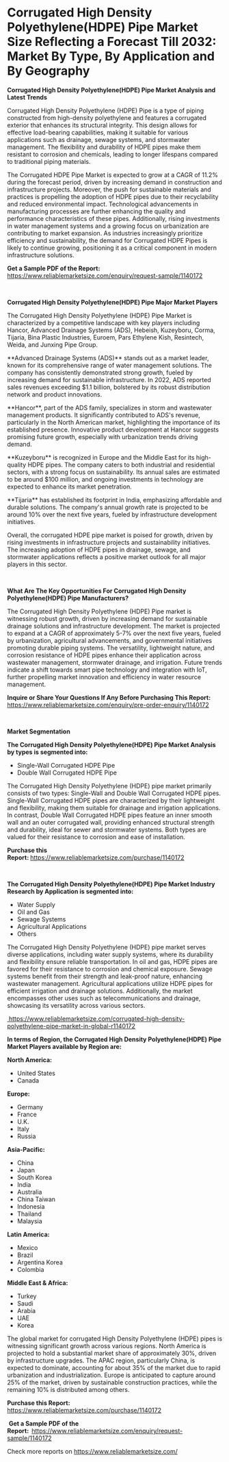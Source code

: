 <p><h1>Corrugated High Density Polyethylene(HDPE) Pipe Market Size Reflecting a Forecast Till 2032: Market By Type, By Application and By Geography</h1></p><p><strong>Corrugated High Density Polyethylene(HDPE) Pipe Market Analysis and Latest Trends</strong></p>
<p><p>Corrugated High Density Polyethylene (HDPE) Pipe is a type of piping constructed from high-density polyethylene and features a corrugated exterior that enhances its structural integrity. This design allows for effective load-bearing capabilities, making it suitable for various applications such as drainage, sewage systems, and stormwater management. The flexibility and durability of HDPE pipes make them resistant to corrosion and chemicals, leading to longer lifespans compared to traditional piping materials.</p><p>The Corrugated HDPE Pipe Market is expected to grow at a CAGR of 11.2% during the forecast period, driven by increasing demand in construction and infrastructure projects. Moreover, the push for sustainable materials and practices is propelling the adoption of HDPE pipes due to their recyclability and reduced environmental impact. Technological advancements in manufacturing processes are further enhancing the quality and performance characteristics of these pipes. Additionally, rising investments in water management systems and a growing focus on urbanization are contributing to market expansion. As industries increasingly prioritize efficiency and sustainability, the demand for Corrugated HDPE Pipes is likely to continue growing, positioning it as a critical component in modern infrastructure solutions.</p></p>
<p><strong>Get a Sample PDF of the Report:&nbsp;</strong> <a href="https://www.reliablemarketsize.com/enquiry/request-sample/1140172?utm_campaign=2754&utm_medium=2&utm_source=Github&utm_content=ia&utm_term=25032025&utm_id=corrugated-high-density-polyethylenehdpe-pipe">https://www.reliablemarketsize.com/enquiry/request-sample/1140172</a></p>
<p>&nbsp;</p>
<p><strong>Corrugated High Density Polyethylene(HDPE) Pipe Major Market Players</strong></p>
<p><p>The Corrugated High Density Polyethylene (HDPE) Pipe Market is characterized by a competitive landscape with key players including Hancor, Advanced Drainage Systems (ADS), Hebeish, Kuzeyboru, Corma, Tijaria, Bina Plastic Industries, Euroem, Pars Ethylene Kish, Resintech, Weida, and Junxing Pipe Group. </p><p>**Advanced Drainage Systems (ADS)** stands out as a market leader, known for its comprehensive range of water management solutions. The company has consistently demonstrated strong growth, fueled by increasing demand for sustainable infrastructure. In 2022, ADS reported sales revenues exceeding $1.1 billion, bolstered by its robust distribution network and product innovations.</p><p>**Hancor**, part of the ADS family, specializes in storm and wastewater management products. It significantly contributed to ADS's revenue, particularly in the North American market, highlighting the importance of its established presence. Innovative product development at Hancor suggests promising future growth, especially with urbanization trends driving demand.</p><p>**Kuzeyboru** is recognized in Europe and the Middle East for its high-quality HDPE pipes. The company caters to both industrial and residential sectors, with a strong focus on sustainability. Its annual sales are estimated to be around $100 million, and ongoing investments in technology are expected to enhance its market penetration.</p><p>**Tijaria** has established its footprint in India, emphasizing affordable and durable solutions. The company's annual growth rate is projected to be around 10% over the next five years, fueled by infrastructure development initiatives.</p><p>Overall, the corrugated HDPE pipe market is poised for growth, driven by rising investments in infrastructure projects and sustainability initiatives. The increasing adoption of HDPE pipes in drainage, sewage, and stormwater applications reflects a positive market outlook for all major players in this sector.</p></p>
<p>&nbsp;</p>
<p><strong>What Are The Key Opportunities For Corrugated High Density Polyethylene(HDPE) Pipe Manufacturers?</strong></p>
<p><p>The Corrugated High Density Polyethylene (HDPE) Pipe market is witnessing robust growth, driven by increasing demand for sustainable drainage solutions and infrastructure development. The market is projected to expand at a CAGR of approximately 5-7% over the next five years, fueled by urbanization, agricultural advancements, and governmental initiatives promoting durable piping systems. The versatility, lightweight nature, and corrosion resistance of HDPE pipes enhance their application across wastewater management, stormwater drainage, and irrigation. Future trends indicate a shift towards smart pipe technology and integration with IoT, further propelling market innovation and efficiency in water resource management.</p></p>
<p><strong>Inquire or Share Your Questions If Any Before Purchasing This Report:</strong> <a href="https://www.reliablemarketsize.com/enquiry/pre-order-enquiry/1140172?utm_campaign=2754&utm_medium=2&utm_source=Github&utm_content=ia&utm_term=25032025&utm_id=corrugated-high-density-polyethylenehdpe-pipe">https://www.reliablemarketsize.com/enquiry/pre-order-enquiry/1140172</a></p>
<p>&nbsp;</p>
<p><strong>Market Segmentation</strong></p>
<p><strong>The Corrugated High Density Polyethylene(HDPE) Pipe Market Analysis by types is segmented into:</strong></p>
<p><ul><li>Single-Wall Corrugated HDPE Pipe</li><li>Double Wall Corrugated HDPE Pipe</li></ul></p>
<p><p>The Corrugated High Density Polyethylene (HDPE) pipe market primarily consists of two types: Single-Wall and Double Wall Corrugated HDPE pipes. Single-Wall Corrugated HDPE pipes are characterized by their lightweight and flexibility, making them suitable for drainage and irrigation applications. In contrast, Double Wall Corrugated HDPE pipes feature an inner smooth wall and an outer corrugated wall, providing enhanced structural strength and durability, ideal for sewer and stormwater systems. Both types are valued for their resistance to corrosion and ease of installation.</p></p>
<p><strong>Purchase this Report:&nbsp;</strong><a href="https://www.reliablemarketsize.com/purchase/1140172?utm_campaign=2754&utm_medium=2&utm_source=Github&utm_content=ia&utm_term=25032025&utm_id=corrugated-high-density-polyethylenehdpe-pipe">https://www.reliablemarketsize.com/purchase/1140172</a></p>
<p>&nbsp;</p>
<p><strong>The Corrugated High Density Polyethylene(HDPE) Pipe Market Industry Research by Application is segmented into:</strong></p>
<p><ul><li>Water Supply</li><li>Oil and Gas</li><li>Sewage Systems</li><li>Agricultural Applications</li><li>Others</li></ul></p>
<p><p>The Corrugated High Density Polyethylene (HDPE) pipe market serves diverse applications, including water supply systems, where its durability and flexibility ensure reliable transportation. In oil and gas, HDPE pipes are favored for their resistance to corrosion and chemical exposure. Sewage systems benefit from their strength and leak-proof nature, enhancing wastewater management. Agricultural applications utilize HDPE pipes for efficient irrigation and drainage solutions. Additionally, the market encompasses other uses such as telecommunications and drainage, showcasing its versatility across various sectors.</p></p>
<p><a href="https://www.reliablemarketsize.com/corrugated-high-density-polyethylene-pipe-market-in-global-r1140172?utm_campaign=2754&utm_medium=2&utm_source=Github&utm_content=ia&utm_term=25032025&utm_id=corrugated-high-density-polyethylenehdpe-pipe">&nbsp;https://www.reliablemarketsize.com/corrugated-high-density-polyethylene-pipe-market-in-global-r1140172</a></p>
<p><strong>In terms of Region, the Corrugated High Density Polyethylene(HDPE) Pipe Market Players available by Region are:</strong></p>
<p>
    <p> <strong> North America: </strong>
        <ul>
            <li>United States</li>
            <li>Canada</li>
        </ul>
        </p> 
    <p> <strong> Europe: </strong>
        <ul>
            <li>Germany</li>
            <li>France</li>
            <li>U.K.</li>
            <li>Italy</li>
            <li>Russia</li>
        </ul>
        </p> 
    <p> <strong> Asia-Pacific: </strong>
        <ul>
            <li>China</li>
            <li>Japan</li>
            <li>South Korea</li>
            <li>India</li>
            <li>Australia</li>
            <li>China Taiwan</li>
            <li>Indonesia</li>
            <li>Thailand</li>
            <li>Malaysia</li>
        </ul>
        </p> 
    <p> <strong> Latin America: </strong>
        <ul>
            <li>Mexico</li>
            <li>Brazil</li>
            <li>Argentina Korea</li>
            <li>Colombia</li>
        </ul>
        </p> 
    <p> <strong> Middle East & Africa: </strong>
        <ul>
            <li>Turkey</li>
            <li>Saudi</li>
            <li>Arabia</li>
            <li>UAE</li>
            <li>Korea</li>
        </ul>
    </p>
    </p>
<p><p>The global market for corrugated High Density Polyethylene (HDPE) pipes is witnessing significant growth across various regions. North America is projected to hold a substantial market share of approximately 30%, driven by infrastructure upgrades. The APAC region, particularly China, is expected to dominate, accounting for about 35% of the market due to rapid urbanization and industrialization. Europe is anticipated to capture around 25% of the market, driven by sustainable construction practices, while the remaining 10% is distributed among others.</p></p>
<p><strong>Purchase this Report: </strong><a href="https://www.reliablemarketsize.com/purchase/1140172?utm_campaign=2754&utm_medium=2&utm_source=Github&utm_content=ia&utm_term=25032025&utm_id=corrugated-high-density-polyethylenehdpe-pipe">https://www.reliablemarketsize.com/purchase/1140172</a></p>
<p>&nbsp;<strong>Get a Sample PDF of the Report:&nbsp;&nbsp;</strong><a href="https://www.reliablemarketsize.com/enquiry/request-sample/1140172?utm_campaign=2754&utm_medium=2&utm_source=Github&utm_content=ia&utm_term=25032025&utm_id=corrugated-high-density-polyethylenehdpe-pipe">https://www.reliablemarketsize.com/enquiry/request-sample/1140172</a></p>
<p><strong></strong></p>
<p>Check more reports on <a href="https://www.reliablemarketsize.com/?utm_campaign=2754&utm_medium=2&utm_source=Github&utm_content=ia&utm_term=25032025&utm_id=corrugated-high-density-polyethylenehdpe-pipe">https://www.reliablemarketsize.com/</a></p>